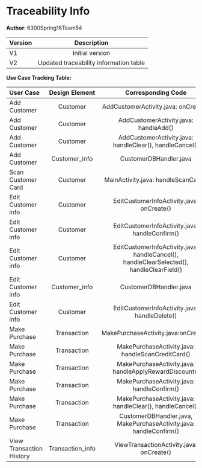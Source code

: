 # Traceability Info

**Author**: 6300Spring16Team54 

| Version | Description     |
| --------|:---------------:|
| V1      | Initial version |
| V2      | Updated traceability information table |


**Use Case Tracking Table:**

|  User Case | Design Element | Corresponding Code | Test Cases |
| :---------------|:---------------:|:---------------:|:---------------:|
| Add Customer | Customer | AddCustomerActivity.java: onCreate()| TC001_Add_Customer |
| Add Customer | Customer | AddCustomerActivity.java: handleAdd()| TC002_Add_Customer to TC004_Add_Customer |
| Add Customer | Customer | AddCustomerActivity.java: handleClear(), handleCancel() | TC005_Add_Customer |
| Add Customer | Customer_info | CustomerDBHandler.java | TC006_Add_Customer |
| Scan Customer Card | Customer | MainActivity.java: handleScanCard()| TC007_Scan_Customer_Card to TC008_Scan_Customer_Card |
| Edit Customer info | Customer | EditCustomerInfoActivity.java: onCreate() | TC009_Edit_Customer_Info to TC010_Edit_Customer_Info|
| Edit Customer info | Customer | EditCustomerInfoActivity.java: handleConfirm() | TC010_Edit_Customer_Info to TC012_Edit_Customer_Info|
| Edit Customer info | Customer | EditCustomerInfoActivity.java: handleCancel(), handleClearSelected(), handleClearField() | TC013_Edit_Customer_Info|
| Edit Customer info | Customer_info | CustomerDBHandler.java | TC014_Edit_Customer_Info |
| Edit Customer info | Customer | EditCustomerInfoActivity.java: handleDelete() | TC015_Edit_Customer_Info |
| Make Purchase | Transaction | MakePurchaseActivity.java:onCreate() | TC018_Make_Purchase , TC035_Make_Purchase|
| Make Purchase | Transaction | MakePurchaseActivity.java: handleScanCreditCard() | TC019_Make_Purchase to TC024_Make_Purchase |
| Make Purchase | Transaction | MakePurchaseActivity.java: handleApplyRewardDiscount() | TC025_Make_Purchase to TC030_Make_Purchase | 
| Make Purchase | Transaction | MakePurchaseActivity.java: handleConfirm() | TC031_Make_Purchase to TC033_Make_Purchase |
| Make Purchase | Transaction | MakePurchaseActivity.java: handleClear(), handleCancel() | TC034_Make_Purchase |
| Make Purchase | Transaction | CustomerDBHandler.java, MakePurchaseActivity.java: handleConfirm() | TC037_Make_Purchase to TC039_Make_Purchase |
| View Transaction History | Transaction_info | ViewTransactionActivity.java,  onCreate() | TC040_View_Transaction_History | 

